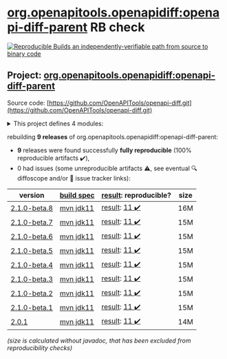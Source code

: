 [org.openapitools.openapidiff:openapi-diff-parent](https://central.sonatype.com/artifact/org.openapitools.openapidiff/openapi-diff-parent/versions) RB check
=======

[![Reproducible Builds](https://reproducible-builds.org/images/logos/rb.svg) an independently-verifiable path from source to binary code](https://reproducible-builds.org/)

## Project: [org.openapitools.openapidiff:openapi-diff-parent](https://central.sonatype.com/artifact/org.openapitools.openapidiff/openapi-diff-parent/versions)

Source code: [https://github.com/OpenAPITools/openapi-diff.git](https://github.com/OpenAPITools/openapi-diff.git)

<details><summary>This project defines 4 modules:</summary>

* [org.openapitools.openapidiff:openapi-diff-cli](https://central.sonatype.com/artifact/org.openapitools.openapidiff/openapi-diff-cli/2.1.0-beta.8)
* [org.openapitools.openapidiff:openapi-diff-core](https://central.sonatype.com/artifact/org.openapitools.openapidiff/openapi-diff-core/2.1.0-beta.8)
* [org.openapitools.openapidiff:openapi-diff-maven](https://central.sonatype.com/artifact/org.openapitools.openapidiff/openapi-diff-maven/2.1.0-beta.8)
* [org.openapitools.openapidiff:openapi-diff-parent](https://central.sonatype.com/artifact/org.openapitools.openapidiff/openapi-diff-parent/2.1.0-beta.8)
</details>

rebuilding **9 releases** of org.openapitools.openapidiff:openapi-diff-parent:
- **9** releases were found successfully **fully reproducible** (100% reproducible artifacts :heavy_check_mark:),
- 0 had issues (some unreproducible artifacts :warning:, see eventual :mag: diffoscope and/or :memo: issue tracker links):

| version | [build spec](/BUILDSPEC.md) | [result](https://reproducible-builds.org/docs/jvm/): reproducible? | size |
| -- | --------- | ------ | -- |
| [2.1.0-beta.8](https://central.sonatype.com/artifact/org.openapitools.openapidiff/openapi-diff-parent/2.1.0-beta.8/pom) | [mvn jdk11](openapi-diff-2.1.0-beta.8.buildspec) | [result](openapi-diff-parent-2.1.0-beta.8.buildinfo): [11 :heavy_check_mark: ](openapi-diff-parent-2.1.0-beta.8.buildcompare) | 16M |
| [2.1.0-beta.7](https://central.sonatype.com/artifact/org.openapitools.openapidiff/openapi-diff-parent/2.1.0-beta.7/pom) | [mvn jdk11](openapi-diff-2.1.0-beta.7.buildspec) | [result](openapi-diff-parent-2.1.0-beta.7.buildinfo): [11 :heavy_check_mark: ](openapi-diff-parent-2.1.0-beta.7.buildcompare) | 15M |
| [2.1.0-beta.6](https://central.sonatype.com/artifact/org.openapitools.openapidiff/openapi-diff-parent/2.1.0-beta.6/pom) | [mvn jdk11](openapi-diff-2.1.0-beta.6.buildspec) | [result](openapi-diff-parent-2.1.0-beta.6.buildinfo): [11 :heavy_check_mark: ](openapi-diff-parent-2.1.0-beta.6.buildcompare) | 15M |
| [2.1.0-beta.5](https://central.sonatype.com/artifact/org.openapitools.openapidiff/openapi-diff-parent/2.1.0-beta.5/pom) | [mvn jdk11](openapi-diff-2.1.0-beta.5.buildspec) | [result](openapi-diff-parent-2.1.0-beta.5.buildinfo): [11 :heavy_check_mark: ](openapi-diff-parent-2.1.0-beta.5.buildcompare) | 15M |
| [2.1.0-beta.4](https://central.sonatype.com/artifact/org.openapitools.openapidiff/openapi-diff-parent/2.1.0-beta.4/pom) | [mvn jdk11](openapi-diff-2.1.0-beta.4.buildspec) | [result](openapi-diff-parent-2.1.0-beta.4.buildinfo): [11 :heavy_check_mark: ](openapi-diff-parent-2.1.0-beta.4.buildcompare) | 15M |
| [2.1.0-beta.3](https://central.sonatype.com/artifact/org.openapitools.openapidiff/openapi-diff-parent/2.1.0-beta.3/pom) | [mvn jdk11](openapi-diff-2.1.0-beta.3.buildspec) | [result](openapi-diff-parent-2.1.0-beta.3.buildinfo): [11 :heavy_check_mark: ](openapi-diff-parent-2.1.0-beta.3.buildcompare) | 15M |
| [2.1.0-beta.2](https://central.sonatype.com/artifact/org.openapitools.openapidiff/openapi-diff-parent/2.1.0-beta.2/pom) | [mvn jdk11](openapi-diff-2.1.0-beta.2.buildspec) | [result](openapi-diff-parent-2.1.0-beta.2.buildinfo): [11 :heavy_check_mark: ](openapi-diff-parent-2.1.0-beta.2.buildcompare) | 15M |
| [2.1.0-beta.1](https://central.sonatype.com/artifact/org.openapitools.openapidiff/openapi-diff-parent/2.1.0-beta.1/pom) | [mvn jdk11](openapi-diff-2.1.0-beta.1.buildspec) | [result](openapi-diff-parent-2.1.0-beta.1.buildinfo): [11 :heavy_check_mark: ](openapi-diff-parent-2.1.0-beta.1.buildcompare) | 15M |
| [2.0.1](https://central.sonatype.com/artifact/org.openapitools.openapidiff/openapi-diff-parent/2.0.1/pom) | [mvn jdk11](openapi-diff-2.0.1.buildspec) | [result](openapi-diff-parent-2.0.1.buildinfo): [11 :heavy_check_mark: ](openapi-diff-parent-2.0.1.buildcompare) | 14M |

<i>(size is calculated without javadoc, that has been excluded from reproducibility checks)</i>
